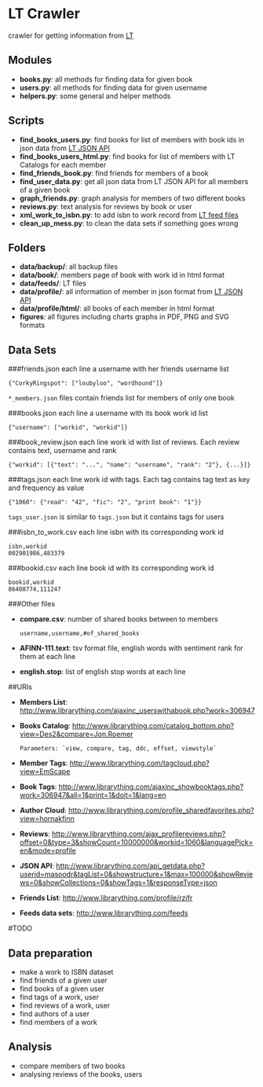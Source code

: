 LT Crawler
===========================
crawler for getting information from [LT](www.Librarything.com)


## Modules
  * **books.py**: all methods for finding data for given book
  * **users.py**: all methods for finding data for given username
  * **helpers.py**: some general and helper methods

## Scripts
  * **find_books_users.py**: find books for list of members with book ids in json data from [LT JSON API](http://www.librarything.com/wiki/index.php/LibraryThing_JSON_Books_API)
  * **find_books_users_html.py**: find books for list of members with LT Catalogs for each member
  * **find_friends_book.py**: find friends for members of a book
  * **find_user_data.py**: get all json data from LT JSON API for all members of a given book
  * **graph_friends.py**: graph analysis for members of two different books
  * **reviews.py**: text analysis for reviews by book or user
  * **xml_work_to_isbn.py**: to add isbn to work record from [LT feed files](http://www.librarything.com/feeds/)
  * **clean_up_mess.py**: to clean the data sets if something goes wrong

## Folders
  * **data/backup/**: all backup files
  * **data/book/**: members page of book with work id in html format
  * **data/feeds/**: LT files
  * **data/profile/**: all information of member in json format from [LT JSON API](http://www.librarything.com/wiki/index.php/LibraryThing_JSON_Books_API)
  * **data/profile/html/**: all books of each member in html format
  * **figures**: all figures including charts graphs in PDF, PNG and SVG formats

## Data Sets
###friends.json
each line a username with her friends username list

    {"CorkyRingspot": ["loubyloo", "wordhound"]}

`*_members.json` files contain friends list for members of only one book

###books.json
each line a username with its book work id list

    {"username": ["workid", "workid"]}

###book_review.json
each line work id with list of reviews. Each review contains text, username and rank

    {"workid": [{"text": "...", "name": "username", "rank": "2"}, {...}]}

###tags.json
each line work id with tags. Each tag contains tag text as key and frequency as value

    {"1060": {"read": "42", "fic": "2", "print book": "1"}}

`tags_user.json` is similar to `tags.json` but it contains tags for users

###isbn_to_work.csv
each line isbn with its corresponding work id

    isbn,workid
    002901986,483379

###bookid.csv
each line book id with its corresponding work id

    bookid,workid
    86408774,111247

###Other files
  * **compare.csv**: number of shared books between to members

    ``username,username,#of_shared_books``

  * **AFINN-111.text**: tsv format file, english words with sentiment rank for them at each line
  * **english.stop**: list of english stop words at each line

##URIs
* **Members List**: http://www.librarything.com/ajaxinc_userswithabook.php?work=306947
* **Books Catalog**: http://www.librarything.com/catalog_bottom.php?view=Des2&compare=Jon.Roemer

      Parameters: `view, compare, tag, ddc, offset, viewstyle`

* **Member Tags**: http://www.librarything.com/tagcloud.php?view=EmScape
* **Book Tags**: http://www.librarything.com/ajaxinc_showbooktags.php?work=306947&all=1&print=1&doit=1&lang=en
* **Author Cloud**: http://www.librarything.com/profile_sharedfavorites.php?view=hornakfinn
* **Reviews**: http://www.librarything.com/ajax_profilereviews.php?offset=0&type=3&showCount=10000000&workid=1060&languagePick=en&mode=profile
* **JSON API**: http://www.librarything.com/api_getdata.php?userid=masoodr&tagList=0&showstructure=1&max=100000&showReviews=0&showCollections=0&showTags=1&responseType=json
* **Friends List**: http://www.librarything.com/profile/rzjfr
* **Feeds data sets**: http://www.librarything.com/feeds

#TODO
## Data preparation
  * make a work to ISBN dataset
  * find friends of a given user
  * find books of a given user
  * find tags of a work, user
  * find reviews of a work, user
  * find authors of a user
  * find members of a work

## Analysis
  *  compare members of two books
  *  analysing reviews of the books, users
